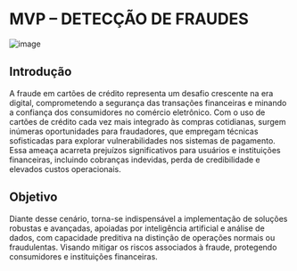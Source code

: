# MVP – DETECÇÃO DE FRAUDES

![image](https://github.com/user-attachments/assets/2dbdba1f-e3fa-48aa-929f-8bcd552f7a66)


## Introdução

A fraude em cartões de crédito representa um desafio crescente na era digital, comprometendo a segurança das transações financeiras e minando a confiança dos consumidores no comércio eletrônico. Com o uso de cartões de crédito cada vez mais integrado às compras cotidianas, surgem inúmeras oportunidades para fraudadores, que empregam técnicas sofisticadas para explorar vulnerabilidades nos sistemas de pagamento. Essa ameaça acarreta prejuízos significativos para usuários e instituições financeiras, incluindo cobranças indevidas, perda de credibilidade e elevados custos operacionais.

## Objetivo

Diante desse cenário, torna-se indispensável a implementação de soluções robustas e avançadas, apoiadas por inteligência artificial e análise de dados, com capacidade preditiva na distinção de operações normais ou fraudulentas. Visando mitigar os riscos associados à fraude, protegendo consumidores e instituições financeiras.

